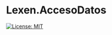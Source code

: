 ﻿# Lexen.AccesoDatos

[![License: MIT](https://img.shields.io/badge/License-MIT-green.svg)](https://github.com/dotnet/winforms/blob/main/LICENSE.TXT)